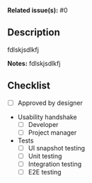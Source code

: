 **Related issue(s):** #0

## Description

fdlskjsdlkfj

**Notes:** fdlskjsdlkfj

## Checklist

* [ ] Approved by designer
* Usability handshake 
  * [ ] Developer
  * [ ] Project manager
* Tests
  <!-- remove irrelvant entries -->
  * [ ] UI snapshot testing 
  * [ ] Unit testing
  * [ ] Integration testing
  * [ ] E2E testing
